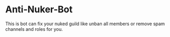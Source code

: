 # Anti-Nuker-Bot
This is bot can fix your nuked guild like unban all members or remove spam channels and roles for you.
